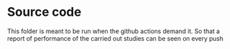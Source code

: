 # Source code

This folder is meant to be run when the github actions demand it. So that a report of performance of the carried out studies can be seen on every push

